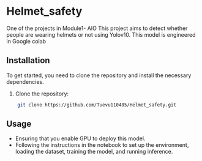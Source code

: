 # Helmet_safety
One of the projects in Module1- AIO
This project aims to detect whether people are wearing helmets or not using Yolov10. This model is engineered in Google colab

## Installation
To get started, you need to clone the repository and install the necessary dependencies.
1. Clone the repository:
```bash
    git clone https://github.com/Tuevu110405/Helmet_safety.git
```
## Usage
- Ensuring that you enable GPU to deploy this model.
- Following the instructions in the notebook to set up the environment, loading the dataset, training the model, and running inference.
